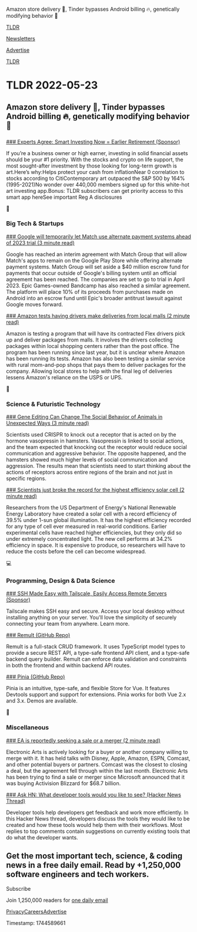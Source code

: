 Amazon store delivery 🚚, Tinder bypasses Android billing 🔥, genetically modifying behavior 🧬

[TLDR](/)

[Newsletters](/newsletters)

[Advertise](https://advertise.tldr.tech/)

[TLDR](/)

# TLDR 2022-05-23

## Amazon store delivery 🚚, Tinder bypasses Android billing 🔥, genetically modifying behavior 🧬

### 

[### Experts Agree: Smart Investing Now = Earlier Retirement (Sponsor)](https://www.masterworks.io?utm_source=tldr&utm_medium=newsletter&utm_campaign=5-23-22&utm_term=tldr+subscribers&utm_content=smart+investing+retirement)

If you’re a business owner or high earner, investing in solid financial assets should be your #1 priority. With the stocks and crypto on life support, the most sought-after investment by those looking for long-term growth is art.Here’s why:Helps protect your cash from inflationNear 0 correlation to stocks according to CitiContemporary art outpaced the S&P 500 by 164% (1995-2021)No wonder over 440,000 members signed up for this white-hot art investing app.Bonus: TLDR subscribers can get priority access to this smart app hereSee important Reg A disclosures

📱

### Big Tech & Startups

[### Google will temporarily let Match use alternate payment systems ahead of 2023 trial (3 minute read)](https://www.theverge.com/2022/5/21/23135768/google-match-alternate-payment-systems-play-store-android-2023-trial-antitrust?utm_source=tldrnewsletter)

Google has reached an interim agreement with Match Group that will allow Match's apps to remain on the Google Play Store while offering alternate payment systems. Match Group will set aside a $40 million escrow fund for payments that occur outside of Google's billing system until an official agreement has been reached. The companies are set to go to trial in April 2023. Epic Games-owned Bandcamp has also reached a similar agreement. The platform will place 10% of its proceeds from purchases made on Android into an escrow fund until Epic's broader antitrust lawsuit against Google moves forward.

[### Amazon tests having drivers make deliveries from local malls (2 minute read)](https://www.theverge.com/2022/5/22/23136702/amazon-tests-drivers-make-deliveries-from-local-malls-flex?utm_source=tldrnewsletter)

Amazon is testing a program that will have its contracted Flex drivers pick up and deliver packages from malls. It involves the drivers collecting packages within local shopping centers rather than the post office. The program has been running since last year, but it is unclear where Amazon has been running its tests. Amazon has also been testing a similar service with rural mom-and-pop shops that pays them to deliver packages for the company. Allowing local stores to help with the final leg of deliveries lessens Amazon's reliance on the USPS or UPS.

🚀

### Science & Futuristic Technology

[### Gene Editing Can Change The Social Behavior of Animals in Unexpected Ways (3 minute read)](https://www.sciencealert.com/crispr-gene-editing-can-even-alter-the-social-behavior-of-animals?utm_source=tldrnewsletter)

Scientists used CRISPR to knock out a receptor that is acted on by the hormone vasopressin in hamsters. Vasopressin is linked to social actions, and the team expected that knocking out the receptor would reduce social communication and aggressive behavior. The opposite happened, and the hamsters showed much higher levels of social communication and aggression. The results mean that scientists need to start thinking about the actions of receptors across entire regions of the brain and not just in specific regions.

[### Scientists just broke the record for the highest efficiency solar cell (2 minute read)](https://interestingengineering.com/record-highest-efficiency-solar-cell?utm_source=tldrnewsletter)

Researchers from the US Department of Energy's National Renewable Energy Laboratory have created a solar cell with a record efficiency of 39.5% under 1-sun global illumination. It has the highest efficiency recorded for any type of cell ever measured in real-world conditions. Earlier experimental cells have reached higher efficiencies, but they only did so under extremely concentrated light. The new cell performs at 34.2% efficiency in space. It is expensive to produce, so researchers will have to reduce the costs before the cell can become widespread.

💻

### Programming, Design & Data Science

[### SSH Made Easy with Tailscale, Easily Access Remote Servers (Sponsor)](https://tailscale.com/remote-access/)

Tailscale makes SSH easy and secure. Access your local desktop without installing anything on your server. You'll love the simplicity of securely connecting your team from anywhere. Learn more.

[### Remult (GitHub Repo)](https://github.com/remult/remult?utm_source=tldrnewsletter)

Remult is a full-stack CRUD framework. It uses TypeScript model types to provide a secure REST API, a type-safe frontend API client, and a type-safe backend query builder. Remult can enforce data validation and constraints in both the frontend and within backend API routes.

[### Pinia (GitHub Repo)](https://github.com/vuejs/pinia?utm_source=tldrnewsletter)

Pinia is an intuitive, type-safe, and flexible Store for Vue. It features Devtools support and support for extensions. Pinia works for both Vue 2.x and 3.x. Demos are available.

🎁

### Miscellaneous

[### EA is reportedly seeking a sale or a merger (2 minute read)](https://www.engadget.com/ea-sale-or-merger-report-152505136.html?src=rss?utm_source=tldrnewsletter)

Electronic Arts is actively looking for a buyer or another company willing to merge with it. It has held talks with Disney, Apple, Amazon, ESPN, Comcast, and other potential buyers or partners. Comcast was the closest to closing a deal, but the agreement fell through within the last month. Electronic Arts has been trying to find a sale or merger since Microsoft announced that it was buying Activision Blizzard for $68.7 billion.

[### Ask HN: What developer tools would you like to see? (Hacker News Thread)](https://news.ycombinator.com/item?id=31466885)

Developer tools help developers get feedback and work more efficiently. In this Hacker News thread, developers discuss the tools they would like to be created and how these tools would help them with their workflows. Most replies to top comments contain suggestions on currently existing tools that do what the developer wants.

## Get the most important tech, science, & coding news in a free daily email. Read by +1,250,000 software engineers and tech workers.

Subscribe

Join 1,250,000 readers for [one daily email](/api/latest/tech)

[Privacy](/privacy)[Careers](https://jobs.ashbyhq.com/tldr.tech)[Advertise](/tech/advertise)

Timestamp: 1744589661